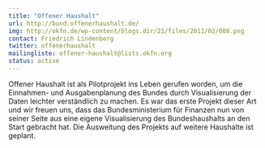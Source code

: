 ```yaml
---
title: "Offener Haushalt"
url: http://bund.offenerhaushalt.de/
img: http://okfn.de/wp-content/blogs.dir/21/files/2011/02/008.png
contact: Friedrich Lindenberg
twitter: offenerhaushalt
mailingliste: offener-haushalt@lists.okfn.org
status: active
---
```


Offener Haushalt ist als Pilotprojekt ins Leben gerufen worden, um die Einnahmen- und Ausgabenplanung des Bundes durch Visualisierung der Daten leichter verständlich zu machen. Es war das erste Projekt dieser Art und wir freuen uns, dass das Bundesministerium für Finanzen nun von seiner Seite aus eine eigene Visualisierung des Bundeshaushalts an den Start gebracht hat. Die Ausweitung des Projekts auf weitere Haushalte ist geplant.
